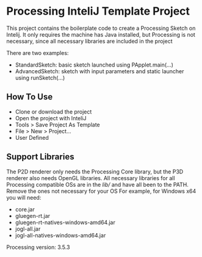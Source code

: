 # Processing InteliJ Template Project

This project contains the boilerplate code to create a Processing Sketch on Intelij. It only requires the machine has Java installed, but Processing is not necessary, since all necessary libraries are included in the project

There are two examples:
 - StandardSketch: basic sketch launched using PApplet.main(...)
 - AdvancedSketch: sketch with input parameters and static launcher using runSketch(...)

## How To Use

 - Clone or download the project
 - Open the project with InteliJ
 - Tools > Save Project As Template
 - File > New > Project...
 - User Defined
 
## Support Libraries

The P2D renderer only needs the Processing Core library, but the P3D renderer also needs OpenGL libraries. All necessary libraries for all Processing compatible OSs are in the *lib/* and have all been to the PATH. Remove the ones not necessary for your OS
For example, for Windows x64 you will need: 
 - core.jar
 - gluegen-rt.jar
 - gluegen-rt-natives-windows-amd64.jar
 - jogl-all.jar
 - jogl-all-natives-windows-amd64.jar

Processing version: 3.5.3
